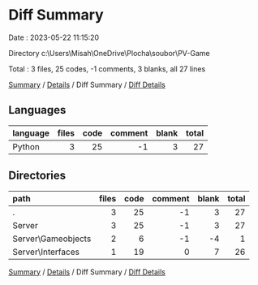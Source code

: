 # Diff Summary

Date : 2023-05-22 11:15:20

Directory c:\\Users\\Misah\\OneDrive\\Plocha\\soubor\\PV-Game

Total : 3 files,  25 codes, -1 comments, 3 blanks, all 27 lines

[Summary](results.md) / [Details](details.md) / Diff Summary / [Diff Details](diff-details.md)

## Languages
| language | files | code | comment | blank | total |
| :--- | ---: | ---: | ---: | ---: | ---: |
| Python | 3 | 25 | -1 | 3 | 27 |

## Directories
| path | files | code | comment | blank | total |
| :--- | ---: | ---: | ---: | ---: | ---: |
| . | 3 | 25 | -1 | 3 | 27 |
| Server | 3 | 25 | -1 | 3 | 27 |
| Server\\Gameobjects | 2 | 6 | -1 | -4 | 1 |
| Server\\Interfaces | 1 | 19 | 0 | 7 | 26 |

[Summary](results.md) / [Details](details.md) / Diff Summary / [Diff Details](diff-details.md)